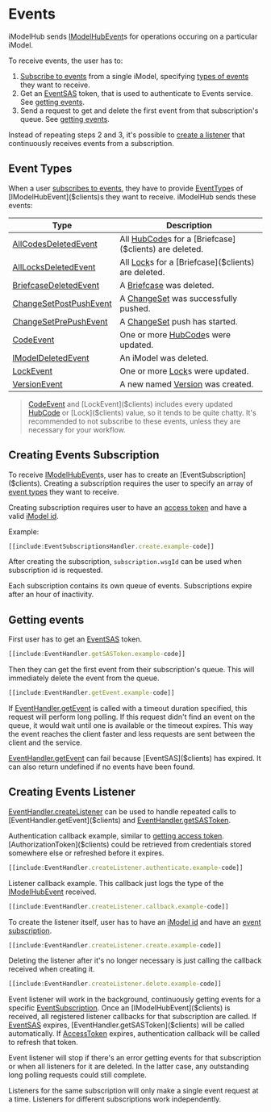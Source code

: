 # Events
iModelHub sends [IModelHubEvent]($clients)s for operations occuring on a particular iModel.

To receive events, the user has to:
1. [Subscribe to events](#creating-events-subscription) from a single iModel, specifying [types of events](#event-types) they want to receive.
2. Get an [EventSAS]($clients) token, that is used to authenticate to Events service. See [getting events](#getting-events).
3. Send a request to get and delete the first event from that subscription's queue. See [getting events](#getting-events).

Instead of repeating steps 2 and 3, it's possible to [create a listener](#creating-events-listener) that continuously receives events from a subscription.

## Event Types
When a user [subscribes to events](#creating-events-subscription), they have to provide [EventType]($clients)s of [IModelHubEvent]($clients)s they want to receive. iModelHub sends these events:

| Type | Description |
|---|---|
| [AllCodesDeletedEvent]($clients) | All [HubCode]($clients)s for a [Briefcase]($clients) are deleted. |
| [AllLocksDeletedEvent]($clients) | All [Lock]($clients)s for a [Briefcase]($clients) are deleted. |
| [BriefcaseDeletedEvent]($clients) | A [Briefcase]($clients) was deleted. |
| [ChangeSetPostPushEvent]($clients) | A [ChangeSet]($clients) was successfully pushed. |
| [ChangeSetPrePushEvent]($clients) | A [ChangeSet]($clients) push has started. |
| [CodeEvent]($clients) | One or more [HubCode]($clients)s were updated. |
| [IModelDeletedEvent]($clients) | An iModel was deleted. |
| [LockEvent]($clients) | One or more [Lock]($clients)s were updated. |
| [VersionEvent]($clients) | A new named [Version]($clients) was created. |

> [CodeEvent]($clients) and [LockEvent]($clients) includes every updated [HubCode]($clients) or [Lock]($clients) value, so it tends to be quite chatty. It's recommended to not subscribe to these events, unless they are necessary for your workflow.

## Creating Events Subscription
To receive [IModelHubEvent]($clients)s, user has to create an [EventSubscription]($clients). Creating a subscription requires the user to specify an array of [event types](#event-types) they want to receive.

Creating subscription requires user to have an [access token]($docs/learning/common/AccessToken.md) and have a valid [iModel id](./imodels/GetiModel.md).

Example:
```ts
[[include:EventSubscriptionsHandler.create.example-code]]
```

After creating the subscription, ``subscription.wsgId`` can be used when subscription id is requested.

Each subscription contains its own queue of events. Subscriptions expire after an hour of inactivity.

## Getting events
First user has to get an [EventSAS]($clients) token.
```ts
[[include:EventHandler.getSASToken.example-code]]
```

Then they can get the first event from their subscription's queue. This will immediately delete the event from the queue.
```ts
[[include:EventHandler.getEvent.example-code]]
```

If [EventHandler.getEvent]($clients) is called with a timeout duration specified, this request will perform long polling. If this request didn't find an event on the queue, it would wait until one is available or the timeout expires. This way the event reaches the client faster and less requests are sent between the client and the service.

[EventHandler.getEvent]($clients) can fail because [EventSAS]($clients) has expired. It can also return undefined if no events have been found.

## Creating Events Listener
[EventHandler.createListener]($clients) can be used to handle repeated calls to [EventHandler.getEvent]($clients) and [EventHandler.getSASToken]($clients).

Authentication callback example, similar to [getting access token]($docs/learning/common/AccessToken.md). [AuthorizationToken]($clients) could be retrieved from credentials stored somewhere else or refreshed before it expires.
```ts
[[include:EventHandler.createListener.authenticate.example-code]]
```

Listener callback example. This callback just logs the type of the [IModelHubEvent]($clients) received.
```ts
[[include:EventHandler.createListener.callback.example-code]]
```

To create the listener itself, user has to have an [iModel id](./imodels/GetiModel.md) and have an [event subscription](#creating-events-subscription).
```ts
[[include:EventHandler.createListener.create.example-code]]
```

Deleting the listener after it's no longer necessary is just calling the callback received when creating it.
```ts
[[include:EventHandler.createListener.delete.example-code]]
```

Event listener will work in the background, continuously getting events for a specific [EventSubscription]($clients). Once an [IModelHubEvent]($clients) is received, all registered listener callbacks for that subscription are called. If [EventSAS]($clients) expires, [EventHandler.getSASToken]($clients) will be called automatically. If [AccessToken]($clients) expires, authentication callback will be called to refresh that token.

Event listener will stop if there's an error getting events for that subscription or when all listeners for it are deleted. In the latter case, any outstanding long polling requests could still complete.

Listeners for the same subscription will only make a single event request at a time. Listeners for different subscriptions work independently.
